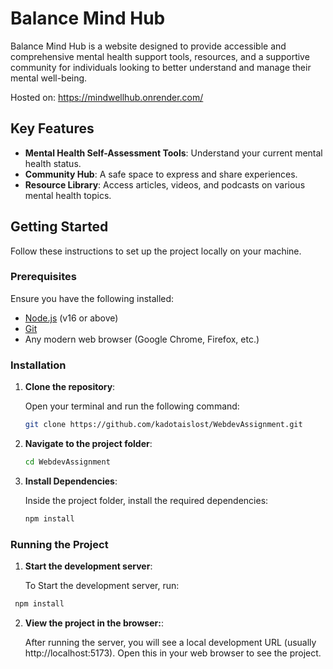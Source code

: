 # Balance Mind Hub

Balance Mind Hub is a website designed to provide accessible and comprehensive mental health support tools, resources, and a supportive community for individuals looking to better understand and manage their mental well-being.

Hosted on: https://mindwellhub.onrender.com/

## Key Features

- **Mental Health Self-Assessment Tools**: Understand your current mental health status.
- **Community Hub**: A safe space to express and share experiences.
- **Resource Library**: Access articles, videos, and podcasts on various mental health topics.

## Getting Started

Follow these instructions to set up the project locally on your machine.

### Prerequisites

Ensure you have the following installed:

- [Node.js](https://nodejs.org/) (v16 or above)
- [Git](https://git-scm.com/)
- Any modern web browser (Google Chrome, Firefox, etc.)

### Installation

1. **Clone the repository**:

   Open your terminal and run the following command:

   ```bash
   git clone https://github.com/kadotaislost/WebdevAssignment.git
   ```

2. **Navigate to the project folder**:

   ```bash
   cd WebdevAssignment
   ```

3. **Install Dependencies**:

   Inside the project folder, install the required dependencies:

   ```bash
   npm install
   ```

### Running the Project

1. **Start the development server**:

   To Start the development server, run:

```bash
 npm install
```

2. **View the project in the browser:**:

   After running the server, you will see a local development URL (usually http://localhost:5173). Open this in your web browser to see the project.
